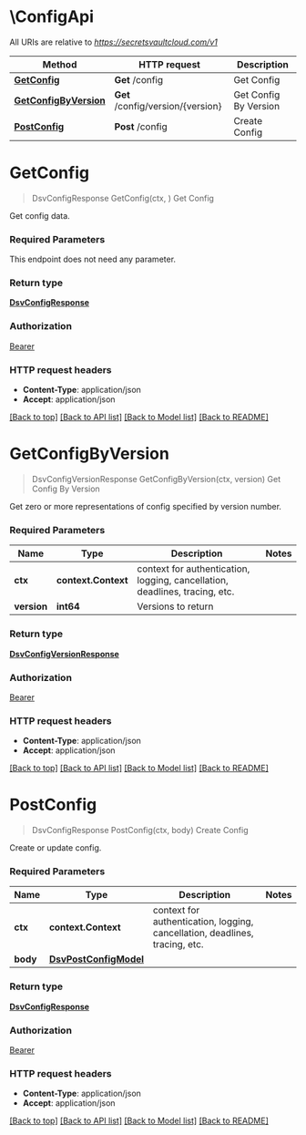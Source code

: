 # \ConfigApi

All URIs are relative to *https://secretsvaultcloud.com/v1*

Method | HTTP request | Description
------------- | ------------- | -------------
[**GetConfig**](ConfigApi.md#GetConfig) | **Get** /config | Get Config
[**GetConfigByVersion**](ConfigApi.md#GetConfigByVersion) | **Get** /config/version/{version} | Get Config By Version
[**PostConfig**](ConfigApi.md#PostConfig) | **Post** /config | Create Config


# **GetConfig**
> DsvConfigResponse GetConfig(ctx, )
Get Config

Get config data.

### Required Parameters
This endpoint does not need any parameter.

### Return type

[**DsvConfigResponse**](ConfigResponse.md)

### Authorization

[Bearer](../README.md#Bearer)

### HTTP request headers

 - **Content-Type**: application/json
 - **Accept**: application/json

[[Back to top]](#) [[Back to API list]](../README.md#documentation-for-api-endpoints) [[Back to Model list]](../README.md#documentation-for-models) [[Back to README]](../README.md)

# **GetConfigByVersion**
> DsvConfigVersionResponse GetConfigByVersion(ctx, version)
Get Config By Version

Get zero or more representations of config specified by version number.

### Required Parameters

Name | Type | Description  | Notes
------------- | ------------- | ------------- | -------------
 **ctx** | **context.Context** | context for authentication, logging, cancellation, deadlines, tracing, etc.
  **version** | **int64**| Versions to return | 

### Return type

[**DsvConfigVersionResponse**](ConfigVersionResponse.md)

### Authorization

[Bearer](../README.md#Bearer)

### HTTP request headers

 - **Content-Type**: application/json
 - **Accept**: application/json

[[Back to top]](#) [[Back to API list]](../README.md#documentation-for-api-endpoints) [[Back to Model list]](../README.md#documentation-for-models) [[Back to README]](../README.md)

# **PostConfig**
> DsvConfigResponse PostConfig(ctx, body)
Create Config

Create or update config.

### Required Parameters

Name | Type | Description  | Notes
------------- | ------------- | ------------- | -------------
 **ctx** | **context.Context** | context for authentication, logging, cancellation, deadlines, tracing, etc.
  **body** | [**DsvPostConfigModel**](DsvPostConfigModel.md)|  | 

### Return type

[**DsvConfigResponse**](ConfigResponse.md)

### Authorization

[Bearer](../README.md#Bearer)

### HTTP request headers

 - **Content-Type**: application/json
 - **Accept**: application/json

[[Back to top]](#) [[Back to API list]](../README.md#documentation-for-api-endpoints) [[Back to Model list]](../README.md#documentation-for-models) [[Back to README]](../README.md)

